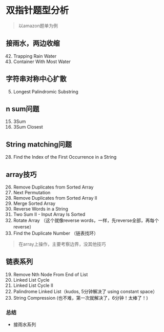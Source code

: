 # 双指针题型分析

> 以amazon题单为例

## 接雨水，两边收缩

42. Trapping Rain Water  
11. Container With Most Water  


## 字符串对称中心扩散

5. Longest Palindromic Substring

## n sum问题
15. 3Sum  
16. 3Sum Closest  

## String matching问题

28. Find the Index of the First Occurrence in a String

## array技巧
26. Remove Duplicates from Sorted Array  
31. Next Permutation  
80. Remove Duplicates from Sorted Array II  
88. Merge Sorted Array  
151. Reverse Words in a String  
167. Two Sum II - Input Array Is Sorted  
189. Rotate Array （这个就像reverse words，一样，先reverse全部，再每个reverse）
287. Find the Duplicate Number  （链表找环）

> 在array上操作，主要考察边界，没其他技巧

## 链表系列
19. Remove Nth Node From End of List  
141. Linked List Cycle  
142. Linked List Cycle II  
234. Palindrome Linked List（kudos, 5分钟解决了 using constant space）  
443. String Compression (也不难，第一次就解决了，6分钟！太棒了！)

### 总结

- 接雨水系列
